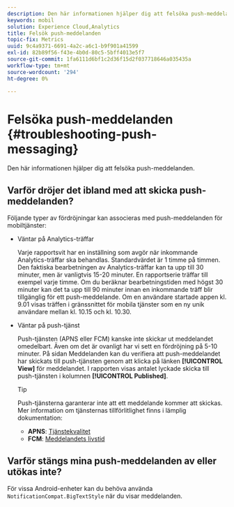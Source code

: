 ```yaml
---
description: Den här informationen hjälper dig att felsöka push-meddelanden.
keywords: mobil
solution: Experience Cloud,Analytics
title: Felsök push-meddelanden
topic-fix: Metrics
uuid: 9c4a9371-6691-4a2c-a6c1-b9f901a41599
exl-id: 82b89f56-f43e-4b0d-80c5-5bff4013e5f7
source-git-commit: 1fa6111d6bf1c2d36f15d2f037718646a035435a
workflow-type: tm+mt
source-wordcount: '294'
ht-degree: 0%

---
```


# Felsöka push-meddelanden {#troubleshooting-push-messaging}

Den här informationen hjälper dig att felsöka push-meddelanden.

## Varför dröjer det ibland med att skicka push-meddelanden?

Följande typer av fördröjningar kan associeras med push-meddelanden för mobiltjänster:

* Väntar på Analytics-träffar

   Varje rapportsvit har en inställning som avgör när inkommande Analytics-träffar ska behandlas. Standardvärdet är 1 timme på timmen. Den faktiska bearbetningen av Analytics-träffar kan ta upp till 30 minuter, men är vanligtvis 15-20 minuter. En rapportserie träffar till exempel varje timme. Om du beräknar bearbetningstiden med högst 30 minuter kan det ta upp till 90 minuter innan en inkommande träff blir tillgänglig för ett push-meddelande. Om en användare startade appen kl. 9.01 visas träffen i gränssnittet för mobila tjänster som en ny unik användare mellan kl. 10.15 och kl. 10.30.

* Väntar på push-tjänst

   Push-tjänsten (APNS eller FCM) kanske inte skickar ut meddelandet omedelbart. Även om det är ovanligt har vi sett en fördröjning på 5-10 minuter. På sidan Meddelanden kan du verifiera att push-meddelandet har skickats till push-tjänsten genom att klicka på länken **[!UICONTROL View]** för meddelandet. I rapporten visas antalet lyckade skicka till push-tjänsten i kolumnen **[!UICONTROL Published]**.

   >[!TIP]
   >
   >Push-tjänsterna garanterar inte att ett meddelande kommer att skickas. Mer information om tjänsternas tillförlitlighet finns i lämplig dokumentation:
   >
   >* **APNS**:  [Tjänstekvalitet](https://developer.apple.com/library/content/documentation/NetworkingInternet/Conceptual/RemoteNotificationsPG/APNSOverview.html#//apple_ref/doc/uid/TP40008194-CH8-SW5)
   >* **FCM**:  [Meddelandets livstid](https://firebase.google.com/docs/cloud-messaging/concept-options#lifetime)


## Varför stängs mina push-meddelanden av eller utökas inte?

För vissa Android-enheter kan du behöva använda `NotificationCompat.BigTextStyle` när du visar meddelanden.

